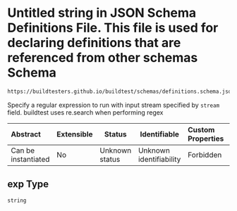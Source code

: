 # Untitled string in JSON Schema Definitions File. This file is used for declaring definitions that are referenced from other schemas Schema

```txt
https://buildtesters.github.io/buildtest/schemas/definitions.schema.json#/definitions/status/properties/regex/properties/exp
```

Specify a regular expression to run with input stream specified by `stream` field. buildtest uses re.search when performing regex


| Abstract            | Extensible | Status         | Identifiable            | Custom Properties | Additional Properties | Access Restrictions | Defined In                                                                         |
| :------------------ | ---------- | -------------- | ----------------------- | :---------------- | --------------------- | ------------------- | ---------------------------------------------------------------------------------- |
| Can be instantiated | No         | Unknown status | Unknown identifiability | Forbidden         | Allowed               | none                | [definitions.schema.json\*](../out/definitions.schema.json "open original schema") |

## exp Type

`string`
